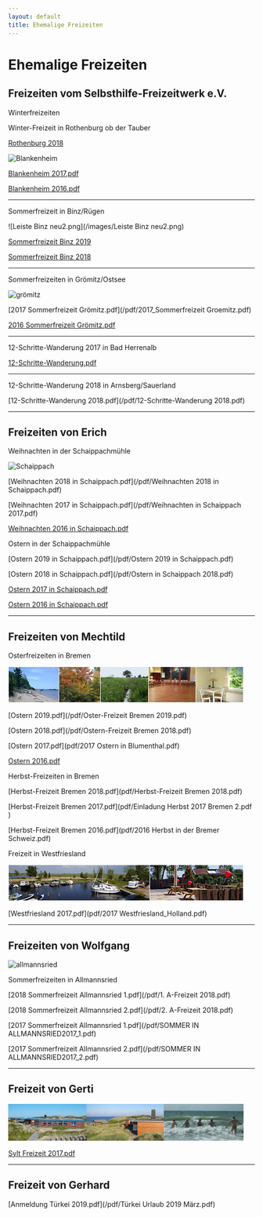 ```yaml
---
layout: default
title: Ehemalige Freizeiten
---
```


# Ehemalige Freizeiten


## Freizeiten vom Selbsthilfe-Freizeitwerk e.V.

Winterfreizeiten

Winter-Freizeit in Rothenburg ob der Tauber 

[Rothenburg 2018](pdf/2018Rothenburg.pdf)


![Blankenheim](/images/blankenheim.jpeg)

[Blankenheim 2017.pdf](/pdf/2017_Blankenheim.pdf)

[Blankenheim 2016.pdf](/pdf/2016_Blankenheim.pdf)

----------------------------------------------------------------------------

Sommerfreizeit in Binz/Rügen

![Leiste Binz neu2.png](/images/Leiste Binz neu2.png)

[Sommerfreizeit Binz 2019](/pdf/Binz_2019.pdf)

[Sommerfreizeit Binz 2018](/pdf/2018Binz.pdf)

----------------------------------------------------------------------------

Sommerfreizeiten in Grömitz/Ostsee

![grömitz](/images/groemitz.jpeg)

[2017 Sommerfreizeit Grömitz.pdf](/pdf/2017_Sommerfreizeit Groemitz.pdf)

[2016 Sommerfreizeit Grömitz.pdf](/pdf/Grömitz2016.pdf)

----------------------------------------------------------------------------
12-Schritte-Wanderung 2017 in Bad Herrenalb

[12-Schritte-Wanderung.pdf](/pdf/12-Schritte-Wanderung.pdf)

----------------------------------------------------------------------------
12-Schritte-Wanderung 2018 in Arnsberg/Sauerland

[12-Schritte-Wanderung 2018.pdf](/pdf/12-Schritte-Wanderung 2018.pdf)

----------------------------------------------------------------------------

## Freizeiten von Erich

Weihnachten in der Schaippachmühle

![Schaippach](/images/schaippach.jpeg)

[Weihnachten 2018 in Schaippach.pdf](/pdf/Weihnachten 2018 in Schaippach.pdf)

[Weihnachten 2017 in Schaippach.pdf](/pdf/Weihnachten in Schaippach 2017.pdf)

[Weihnachten 2016 in Schaippach.pdf](/pdf/Weihnachten_2016_in_Schaippach.pdf)

Ostern in der Schaippachmühle

[Ostern 2019 in Schaippach.pdf](/pdf/Ostern 2019 in Schaippach.pdf)

[Ostern 2018 in Schaippach.pdf](/pdf/Ostern in Schaippach 2018.pdf)

[Ostern 2017 in Schaippach.pdf](/pdf/Ostern_2017_in_Schaippach.pdf)

[Ostern 2016 in Schaippach.pdf](/pdf/ErichOsterfreizeit2016.pdf)

----------------------------------------------------------------------------

## Freizeiten von Mechtild

Osterfreizeiten in Bremen

![Bremen](images/Leiste_Herbst_Bremen.jpg)

[Ostern 2019.pdf](/pdf/Oster-Freizeit Bremen 2019.pdf)

[Ostern 2018.pdf](/pdf/Ostern-Freizeit Bremen 2018.pdf)

[Ostern 2017.pdf](pdf/2017 Ostern in Blumenthal.pdf)

[Ostern 2016.pdf](pdf/BremenOstern2016.pdf)

Herbst-Freizeiten in Bremen

[Herbst-Freizeit Bremen 2018.pdf](pdf/Herbst-Freizeit Bremen 2018.pdf)

[Herbst-Freizeit Bremen 2017.pdf](pdf/Einladung Herbst 2017 Bremen 2.pdf )

[Herbst-Freizeit Bremen 2016.pdf](pdf/2016 Herbst in der Bremer Schweiz.pdf)

Freizeit in Westfriesland

![Friesland](images/Leiste_Friesland.jpg)

[Westfriesland 2017.pdf](pdf/2017 Westfriesland_Holland.pdf)

----------------------------------------------------------------------------

## Freizeiten von Wolfgang

![allmannsried](/images/allmansried.jpeg)

Sommerfreizeiten in Allmannsried

[2018 Sommerfreizeit Allmannsried 1.pdf](/pdf/1. A-Freizeit 2018.pdf)

[2018 Sommerfreizeit Allmannsried 2.pdf](/pdf/2. A-Freizeit 2018.pdf)

[2017 Sommerfreizeit Allmannsried 1.pdf](/pdf/SOMMER IN ALLMANNSRIED2017_1.pdf)

[2017 Sommerfreizeit Allmannsried 2.pdf](/pdf/SOMMER IN ALLMANNSRIED2017_2.pdf)

----------------------------------------------------------------------------

## Freizeit von Gerti

![Sylt](/images/leiste-sylt-2.png)

[Sylt Freizeit 2017.pdf](/pdf/Sylt_Freizeit_2017_Adresse_anonym.pdf)

----------------------------------------------------------------------------

## Freizeit von Gerhard

[Anmeldung Türkei 2019.pdf](/pdf/Türkei Urlaub 2019 März.pdf)
